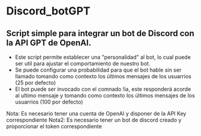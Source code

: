 # Discord_botGPT

## Script simple para integrar un bot de Discord con la API GPT de OpenAI.

- Este script permite establecer una "personalidad" al bot, lo cual puede ser util para ajustar el comportamiento de nuestro bot.
- Se puede configurar una probabilidad para que el bot hable sin ser llamado tomando como contexto los últimos mensajes de los usuarrios (25 por defecto)
- El bot puede ser invocado con el comnado !ia, este responderá acorde al ultimo mensaje y tomando como contexto los últimos mensajes de los usuarrios (100 por defecto)

Nota: Es necesario tener una cuenta de OpenAI y disponer de la API Key correspondiente
Nota2: Es necesario tener un bot de discord creado y proporcionar el token correspondiente



